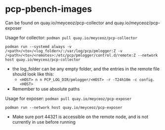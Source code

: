 # pcp-pbench-images

Can be found on quay.io/meyceoz/pcp-collector and quay.io/meyceoz/pcp-exposer

Usage for collector:
`podman pull quay.io/meyceoz/pcp-collector`

`podman run --systemd always -v /<path>/<to>/<log_folder>/:/var/log/pcp/pmlogger:Z -v /<path>/<to>/<remotes>:/etc/pcp/pmlogger/control.d/remote:Z --network host quay.io/meyceoz/pcp-collector`
 - the log_folder can be any empty folder, and the entries in the remote file should look like this:
   - `<HOST> n n PCP_LOG_DIR/pmlogger/<HOST> -r -T24h10m -c config.<HOST>`
 - Remember to use absolute paths

Usage for exposer:
`podman pull quay.io/meyceoz/pcp-exposer`

`podman run --network host quay.io/meyceoz/pcp-exposer`
- Make sure port 44321 is accessible on the remote node, and is not currently in use before running
